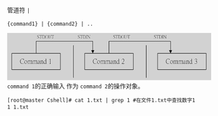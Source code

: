 管道符 `|`

```
{command1} | {command2} | ..
```

![在这里插入图片描述](Imag/20190529154409887.png)
`command 1`的正确输入 作为 `command 2`的操作对象。

```
[root@master Cshell]# cat 1.txt | grep 1 #在文件1.txt中查找数字1
1 1.txt
```